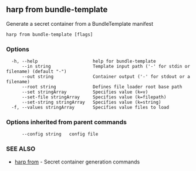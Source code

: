 ## harp from bundle-template

Generate a secret container from a BundleTemplate manifest

```
harp from bundle-template [flags]
```

### Options

```
  -h, --help                     help for bundle-template
      --in string                Template input path ('-' for stdin or filename) (default "-")
      --out string               Container output ('-' for stdout or a filename)
      --root string              Defines file loader root base path
      --set stringArray          Specifies value (k=v)
      --set-file stringArray     Specifies value (k=filepath)
      --set-string stringArray   Specifies value (k=string)
  -f, --values stringArray       Specifies value files to load
```

### Options inherited from parent commands

```
      --config string   config file
```

### SEE ALSO

* [harp from](harp_from.md)	 - Secret container generation commands

